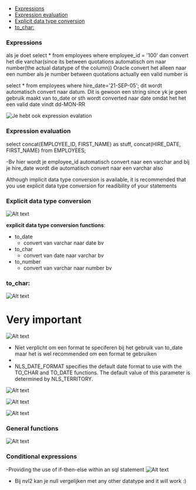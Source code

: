 - [Expressions](#expressions)
- [Expression evaluation](#expression-evaluation)
- [Explicit data type conversion](#explicit-data-type-conversion)
- [to\_char:](#to_char)


### Expressions
als je doet
select * from employees where employee_id = '100'
dan convert het die varchar(since its between quotations automatisch om naar number(the actual datatype of the column))
Oracle convert het alleen naar een number als je number between quotations actually een valid number is


select * from employees where hire_date='21-SEP-05';
dit wordt automatisch convert naar datum. Dit is gewoon een string since yk je geen gebruik maakt van to_date or sth
wordt converted naar date omdat het het een valid date vindt dd-MON-RR


![Je hebt ook expression evalation](../resources/conversion.png)
### Expression evaluation


select concat(EMPLOYEE_ID, FIRST_NAME) as stuff,
concat(HIRE_DATE, FIRST_NAME) from EMPLOYEES;

-Bv hier wordt je employee_id automatisch convert naar een varchar and bij je hire_date wordt die automatisch convert naar een varchar also


Although implicit data type conversion is available, it is recommended that you use explicit data type conversion for readibility of your statements


### Explicit data type conversion
![Alt text](<../resources/explicit conversion.png>)

**explicit data type conversion functions**:
- to_date
  - convert van varchar naar date bv
- to_char
  - convert van date naar varchar bv
- to_number
  - convert van varchar naar number bv 


### to_char:
![Alt text](../resources/to_char_with_dates.png)


# Very important
![Alt text](../resources/elements_date_format_model.png)
- Niet verplicht om een format te speciferen bij het gebruik van to_date maar het is wel recommended om een format te gebruiken
- 
- NLS_DATE_FORMAT specifies the default date format to use with the TO_CHAR and TO_DATE functions. The default value of this parameter is determined by NLS_TERRITORY.


![Alt text](../resources/other_formats.png)


![Alt text](<../resources/to_char with numbers.png>)




![Alt text](../resources/to_char_number_formatting.png)


### General functions
![Alt text](<../resources/general functions.png>)

### Conditional expressions
-Providing the use of if-then-else within an sql statement
![Alt text](<../resources/conditional expressions.png>)


- Bij nvl2 kan je null vergelijken met any other datatype and it will work :)